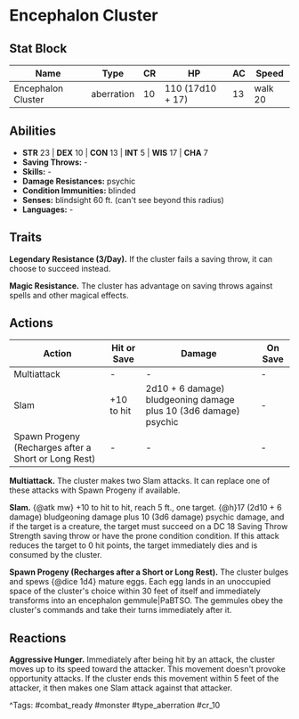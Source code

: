 # Encephalon Cluster

## Stat Block

| Name | Type | CR | HP | AC | Speed |
|------|------|----|----|----|-------|
| Encephalon Cluster | aberration | 10 | 110 (17d10 + 17) | 13 | walk 20 |

## Abilities

- **STR** 23 | **DEX** 10 | **CON** 13 | **INT** 5 | **WIS** 17 | **CHA** 7
- **Saving Throws:** -  
- **Skills:** -  
- **Damage Resistances:** psychic  
- **Condition Immunities:** blinded  
- **Senses:** blindsight 60 ft. (can't see beyond this radius)  
- **Languages:** -

## Traits

**Legendary Resistance (3/Day).** If the cluster fails a saving throw, it can choose to succeed instead.

**Magic Resistance.** The cluster has advantage on saving throws against spells and other magical effects.


## Actions

| Action | Hit or Save | Damage | On Save |
|--------|--------------|--------|----------|
| Multiattack | - | - | - |
| Slam | +10 to hit | 2d10 + 6 damage) bludgeoning damage plus 10 (3d6 damage) psychic | - |
| Spawn Progeny (Recharges after a Short or Long Rest) | - | - | - |

**Multiattack.** The cluster makes two Slam attacks. It can replace one of these attacks with Spawn Progeny if available.

**Slam.** {@atk mw} +10 to hit to hit, reach 5 ft., one target. {@h}17 (2d10 + 6 damage) bludgeoning damage plus 10 (3d6 damage) psychic damage, and if the target is a creature, the target must succeed on a DC 18 Saving Throw Strength saving throw or have the prone condition condition. If this attack reduces the target to 0 hit points, the target immediately dies and is consumed by the cluster.

**Spawn Progeny (Recharges after a Short or Long Rest).** The cluster bulges and spews {@dice 1d4} mature eggs. Each egg lands in an unoccupied space of the cluster's choice within 30 feet of itself and immediately transforms into an encephalon gemmule|PaBTSO. The gemmules obey the cluster's commands and take their turns immediately after it.

## Reactions

**Aggressive Hunger.** Immediately after being hit by an attack, the cluster moves up to its speed toward the attacker. This movement doesn't provoke opportunity attacks. If the cluster ends this movement within 5 feet of the attacker, it then makes one Slam attack against that attacker.



^Tags: #combat_ready #monster #type_aberration #cr_10